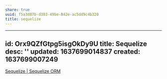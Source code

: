 ```yaml
---
share: true
uuid: f5a3d87b-d303-49be-842e-ac5dd9c4b320
title: sequelize
---
```

---
id: Orx9QZfGtpg5isgOkDy9U
title: Sequelize
desc: ''
updated: 1637699014837
created: 1637699007249
---

[Sequelize | Sequelize ORM](https://sequelize.org/)
